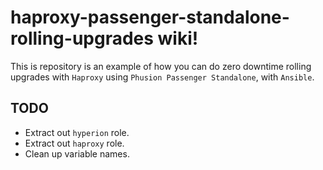 # haproxy-passenger-standalone-rolling-upgrades wiki!

This is repository is an example of how you can do zero downtime rolling upgrades with `Haproxy` using `Phusion Passenger Standalone`, with `Ansible`.

## TODO

- Extract out `hyperion` role.
- Extract out `haproxy` role.
- Clean up variable names.
